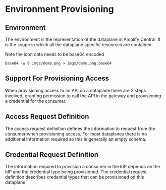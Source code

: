 # Environment Provisioning

## Environment

The environment is the representation of the dataplane in Amplify Central. It is the scope in which all the dataplane specific resources are contained.

Note the icon data needs to be base64 encoded

    base64 -w 0 imgs/demo.png > imgs/demo.png.base64

## Support For Provisioning Access

When provisioning access to an API on a dataplane there are 2 steps involved, granting permission to call the API in the gateway and provisioning a credential for the consumer.

## Access Request Definition

The access request definition defines the information to request from the consumer when provisioning access. For most dataplanes there is no additional information required so this is generally an empty schema.

## Credential Request Definition

The information required to provision a consumer in the IdP depends on the IdP and the credential type being provisioned. The credential request definition describes credential types that can be provisioned on this dataplane.
